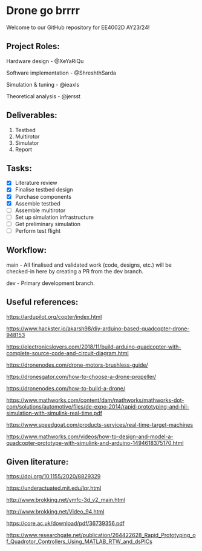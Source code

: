 # Drone go brrrr

Welcome to our GitHub repository for EE4002D AY23/24!


## Project Roles:
Hardware design         - @XeYaRiQu

Software implementation - @ShreshthSarda

Simulation & tuning     - @ieaxls

Theoretical analysis    - @jersst


## Deliverables:
1. Testbed
2. Multirotor
3. Simulator
4. Report


## Tasks:
- [x] Literature review
- [x] Finalise testbed design
- [x] Purchase components
- [x] Assemble testbed
- [ ] Assemble multirotor
- [ ] Set up simulation infrastructure
- [ ] Get preliminary simulation
- [ ] Perform test flight

## Workflow:
main - All finalised and validated work (code, designs, etc.) will be checked-in here by creating a PR from the dev branch.

dev - Primary development branch.


## Useful references:
https://ardupilot.org/copter/index.html

https://www.hackster.io/akarsh98/diy-arduino-based-quadcopter-drone-948153

https://electronicslovers.com/2018/11/build-arduino-quadcopter-with-complete-source-code-and-circuit-diagram.html

https://dronenodes.com/drone-motors-brushless-guide/

https://dronesgator.com/how-to-choose-a-drone-propeller/

https://dronenodes.com/how-to-build-a-drone/

https://www.mathworks.com/content/dam/mathworks/mathworks-dot-com/solutions/automotive/files/de-expo-2014/rapid-prototyping-and-hil-simulation-with-simulink-real-time.pdf

https://www.speedgoat.com/products-services/real-time-target-machines

https://www.mathworks.com/videos/how-to-design-and-model-a-quadcopter-prototype-with-simulink-and-arduino-1494618375170.html


## Given literature:
https://doi.org/10.1155/2020/8829329

https://underactuated.mit.edu/lqr.html

http://www.brokking.net/ymfc-3d_v2_main.html

http://www.brokking.net/Video_94.html

https://core.ac.uk/download/pdf/36739356.pdf

https://www.researchgate.net/publication/264422628_Rapid_Prototyping_of_Quadrotor_Controllers_Using_MATLAB_RTW_and_dsPICs
